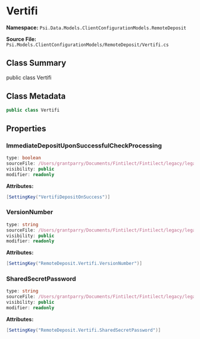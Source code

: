 # Vertifi

**Namespace:** `Psi.Data.Models.ClientConfigurationModels.RemoteDeposit`

**Source File:** `Psi.Models.ClientConfigurationModels/RemoteDeposit/Vertifi.cs`

## Class Summary

public class Vertifi

## Class Metadata

```typescript
public class Vertifi
```

## Properties

### ImmediateDepositUponSuccessfulCheckProcessing

```typescript
type: boolean
sourceFile: /Users/grantparry/Documents/Fintilect/Fintilect/legacy/legacy-apis/Psi.Models.ClientConfigurationModels/RemoteDeposit/Vertifi.cs
visibility: public
modifier: readonly
```

**Attributes:**
```csharp
[SettingKey("VertifiDepositOnSuccess")]
```

### VersionNumber

```typescript
type: string
sourceFile: /Users/grantparry/Documents/Fintilect/Fintilect/legacy/legacy-apis/Psi.Models.ClientConfigurationModels/RemoteDeposit/Vertifi.cs
visibility: public
modifier: readonly
```

**Attributes:**
```csharp
[SettingKey("RemoteDeposit.Vertifi.VersionNumber")]
```

### SharedSecretPassword

```typescript
type: string
sourceFile: /Users/grantparry/Documents/Fintilect/Fintilect/legacy/legacy-apis/Psi.Models.ClientConfigurationModels/RemoteDeposit/Vertifi.cs
visibility: public
modifier: readonly
```

**Attributes:**
```csharp
[SettingKey("RemoteDeposit.Vertifi.SharedSecretPassword")]
```
